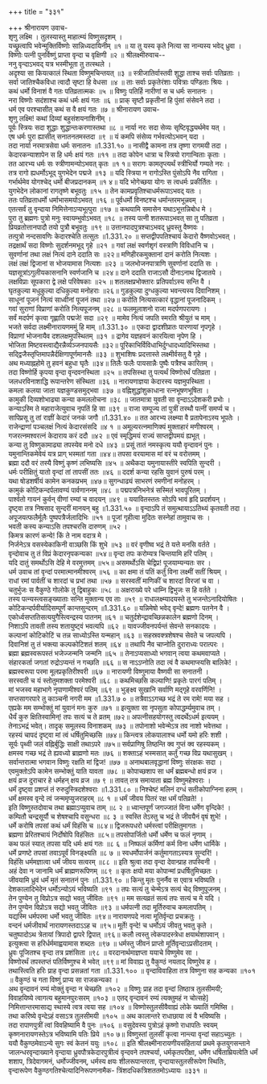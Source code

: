 +++
title = "३३१"

+++
श्रीनारायण उवाच-  
शृणु लक्ष्मि । तुलस्यास्तु माहात्म्यं विष्णुसदृशम् ।  
यच्छ्रुत्वापि भवेन्मुक्तिर्विष्णोः सान्निध्यदायिनीम् ॥१ ॥
या तु यस्य कृते नित्या सा नान्यस्य भवेद् ध्रुवा ।  
विष्णोः पत्नी पुनर्विष्णुं प्राप्ता वृन्दा च वृक्षिणी ॥२ ॥
श्रीलक्ष्मीरुवाच--  
ननु वृन्दाऽभवद् यत्र भस्मीभूता तु तत्स्थले ।  
अदृश्या सा कियत्कालं स्थिता विष्णुमचिन्तयत् ॥३ ॥
स्त्रीजातिर्वास्तवी शुद्धा ताश्च सर्वाः पतिव्रताः ।  
सर्वा जातिश्चैकविधा त्वादौ सृष्टा हि वेधसा ॥४ ॥
ताः सर्वाः प्रकृतेरंशाः पवित्राः पण्डिताः श्रियः ।  
कथं धर्मो विनाशं वै गतः पतिव्रतात्मकः ॥५ ॥
विष्णुः पतिर्हि नारीणां स च धर्मः सनातनः ।  
नरा विष्णोः सदंशाश्च कथं धर्मः क्षयं गतः ॥६ ॥
प्राक् सृष्टौ प्रकृतीनां हि पुंसां संसेवने तदा ।  
धर्म एव परश्चासीत् कथं स वै क्षयं गतः ॥७ ॥
श्रीनारायण उवाच-  
शृणु लक्ष्मि! कथां दिव्यां बहुसंशयनाशिनीम् ।  
पूर्वः स्त्रियः सदा शुद्धाः शुद्धान्तःकरणास्तथा ॥८ ॥
नार्या नरः सदा सेव्यः सृष्टिवृद्ध्यर्थमेव यत् ।  
एष धर्मः पुरा ह्यासीत् सनातनतमस्तदा ॥९ ॥
यं कमपि संसेव्य गर्भवत्योऽभवन् यदा ।  
तदा नार्या नरमात्रसेवा धर्मः सनातनः ॥1.331.१० ॥
नासीद्वै कामना तत्र तृष्णा रागमयी तदा ।  
केदारकन्याशापेन स हि धर्मः क्षयं गतः ॥११ ॥
तदा कोपेन धात्रा च स्त्रियो रागान्विताः कृताः ।  
तत आरभ्य धर्मः सः स्त्रीणामन्योऽभवत् कृतः ॥१ १॥
सरागः कामतृप्त्यर्थं स्त्रीभिर्यो गम्यते नरः ।  
तत्र रागो ह्यधर्मोऽभूद् युगभेदेन पद्मजे ॥१३ ॥
यदि स्त्रिया न रागोऽस्ति पुंसोऽपि नैव रागिता ।  
गर्भार्थमेव योगश्चेद् धर्मो बीजप्रदानकम् ॥१ ४॥
यदि भोगेच्छया योगः स त्वधर्मः प्रकीर्तितः ।  
युगभेदेन लोकानां रागतृष्णे बभूवतुः ॥१५ ॥
तेन कामप्रवृतिश्चाधर्मरूपाऽभवद् यतः ।  
ततः पतिव्रताधर्मो धर्माभासमयोऽभवत् ॥१६ ॥
पूर्वधर्मो विनष्टश्च धर्मान्तरमभून्नवम् ।  
एतत्सर्वं तु वृन्दाया निमित्तेनाऽप्यभूत्पुरा ॥१७ ॥
कथयामि समासेन यथाऽभूत्तन्निबोध मे ।  
पुरा तु ब्रह्मणः पुत्रो मनुः स्वायम्भुवोऽभवत् ॥१८ ॥
तस्य पत्नी शतरूपाऽभवत् सा तु पतिव्रता ।  
प्रियव्रतोत्तानपादौ तयो पुत्रौ बभूवतुः ॥१९ ॥
उत्तानपादपुत्रश्चाऽभवद् ध्रुवस्तु वैष्णवः ।  
तत्पुत्रो नन्दसावणिः केदारश्चेति तत्सुतः ॥1.331.२० ॥
सप्तद्वीपपतिश्चायं केदारो वैष्णवोऽभवत् ।  
तद्रक्षार्थं सदा विष्णोः सुदर्शनमभूद् गृहे ॥२१ ॥
गवां लक्षं स्वर्णशृगं वस्त्राणि विविधानि च ।  
सुवर्णानां तथा लक्षं नित्यं दाने ददाति सः ॥२२॥
मणिहीरकमुक्तानां दानं करोति नित्यशः ।  
लक्षं लक्षं द्विजानां स भोजयामास नित्यशः ॥२३ ॥
जलभोजनपात्राणि सुवर्णानां ददाति सः ।  
यज्ञसूत्रांऽगुलीयकासनानि स्वर्णजानि च ॥२४॥
दाने ददाति राजाऽसौ दीनाऽनाथ द्विजातये ।  
लक्षविप्राः सूपकारा द्वे लक्षे परिवेषकाः ॥२५ ॥
शतलक्षप्रभोक्तारः प्रतिपर्वाऽस्य सन्ति वै ।  
घृतकुल्या मधुकुल्या दधिकुल्या मनोहराः ॥२६॥
गुडकुल्या दुग्धकुल्या भवन्त्यस्य दिवानिशम् ।  
साधूनां पूजनं नित्यं साध्वीनां पूजनं तथा ॥२७॥
करोति नित्यसत्कारं वृद्धानां पूजनादिकम् ।  
गवां सुराणां विप्राणां करोति नित्यपूजनम् ॥२८ ॥
फलमूलाशनो राजा मदर्पणपरायणः ।  
सर्वं मदर्पणं कृत्वा गृह्णाति पद्मजे! सदा ॥२९ ॥
मामेव नित्यं जपति स्मरति श्रीयुतं च माम् ।  
भजते सर्वदा लक्ष्मीनारायणममुं हि माम् ॥1.331.३० ॥
एकदा द्वादशीप्रातः पारणायां नृपगृहे ।  
विप्राणां भोजनायैव दशलक्षमुपस्थितम् ॥३१ ॥
द्रागेव यज्ञहवनं कारयित्वा नृपेण हि ।  
भोजिता मिष्टवस्त्वाद्यैरन्नैर्व्यञ्जनपायसैः ॥३२॥
पूरिकाभिर्विविधाभिर्दुग्धादध्यादिभिस्तथा ।  
सद्द्विजैस्तृप्तिमापन्नैर्दक्षिणापूर्णमानसैः ॥३३ ॥
शुभाशिषः प्रदत्तास्ते लक्ष्मीर्वसतु वै गृहे ।  
अथ मध्याह्नहोमे तु हवनं बहुधा घृतैः ॥३४॥
तिलैः फलैः पायसान्नैः पुष्पैः पत्रैश्च कारितम् ।  
तदा विष्णोर्हि कृपया वृन्दा वृन्दवनस्थिता ॥२५ ॥
तपसिस्था तु पत्यर्थं विष्णोरर्थं पतिव्रता ।  
जलधरविनाशाद्धि रूपान्तरेण संस्थिता ॥३६ ॥
नारायणाज्ञया केदारस्य यज्ञमुपस्थिता ।  
कमला कलया जाता यज्ञकुण्डसमुद्भवा ॥३७ ॥
वह्निशुद्धांशुकाधाना रत्नभूषणभूषिता ।  
कामुकी दिव्यशोभाढ्या कन्या कमललोचना ॥३८ ॥
जातमात्रा युवती सा वृन्दाऽऽदेशकरी प्रभोः ।  
कन्याऽस्मि ते महाराजेत्युवाच नृपतिं हि सा ॥३९ ॥
राजा सम्पूज्य तां पुत्रीं तस्थौ पत्नीं समर्प्य च ।  
सापिप्रसू तु तां राज्ञीं केदारं जनकं जगौ ॥1.331.४० ॥
तत आरभ्य लक्ष्म्या वै प्रतापेनाऽस्य भूपतेः ।  
राजेन्द्राणां पञ्चलक्षं नित्यं केदारसंसदि ॥४ १ ॥
अमूल्यरत्नमाणिक्यं मुक्ताहारं मणीश्वरम् ।  
गजरत्नमश्वरत्नं केदाराय करं ददौ ॥४२ ॥
एवं स्मृद्धिमयं राज्यं साप्तद्वीपमयं ह्यभूत् ।  
कन्या तु विष्णुकामाढ्या तपस्येव मनो दधे ॥४३ ॥
प्रसूं तातं नमस्कृत्य ययौ वृन्दावनं पुनः ।  
यमुनान्तिकमेवेयं यत्र प्राग् भस्मतां गता ॥४४॥
तपसा वरयामास मां वरं च वरोत्तमम् ।  
ब्रह्मा ददौ वरं तस्यै विष्णुं कृष्णं लभिष्यसि ॥४५ ॥
अथैकदा यमुनायास्तीरे स्वपिति सुन्दरी ।  
धर्मः परीक्षितुं यातो वृन्दां तां तापसीं ततः ॥४६ ॥
ददर्श कन्या रहसि युवानं पुरुषं परम् ।  
यथा षोडशर्षीयं कामेन कनकप्रभम् ॥४७॥
सुगन्धाढ्यं साभरणं रमणीनां मनोहरम् ।  
कामुकं कोटिकन्दर्पलावण्यं पार्वणाननम् ॥४८ ॥
पद्मपत्रनिभनेत्रं सस्मितं भावपूरितम् ।  
पार्श्वतो गायनं कुर्वन् वीणां रम्यां च वादयन् ॥४९ ॥
ययावितस्ततः सोऽपि भावं हृदि प्रदर्शयन् ।  
दृष्ट्वा तत्र निषसाद सुन्दरीं मानयन् बहु ॥1.331.५० ॥
वृन्दाऽपि तं समुत्थायाऽऽतिथ्यं कृतवती तदा ।  
अपूजयत्फलैर्मूलैः पुष्पपत्रैर्जलादिभिः ॥५१ ॥
पूजां गृहीत्वा मुदितः सस्नेहां तामुवाच सः ।  
भवती कस्य कन्याऽसि तपश्चरसि दारुणम् ॥५२ ।  
किमत्र कारणं कन्ये! किं ते नाम वदात्र मे ।  
निर्जनेऽत्र वसस्येकाकिनी वाञ्छसि किं शुभे ॥५३ ॥
वरं वृणीष्व भद्रं ते यत्ते मनसि वर्तते ।  
वृन्दोवाच तु तं विप्रं केदारनृपकन्यका ॥५४॥
वृन्दा तपः करोम्यत्र चिन्तयामि हरिं पतिम् ।  
यदि दातुं समर्थोऽसि देहि मे वरमुत्तमम् ॥५५॥
असमर्थोऽसि चेद्विप्र! पूजयाम्यन्यतः सर ।  
धर्म उवाच तां वृन्दां परमात्मानमीश्वरम् ॥५६ ॥
का क्षमा तं पतिं कर्तुं विना लक्ष्मीं सतीं श्रियम् ।  
राधां रमां पार्वतीं च शारदां च प्रभां तथा ॥५७ ॥
सरस्वतीं माणिकीं च शारदां विरजां च वा ।  
चतुर्भुजः स वैकुण्ठे गोलोके तु द्विबाहुकः ॥५८ ॥
अक्षराख्ये परे धाम्नि द्विभुजः स हि वर्तते ।  
तस्य पत्न्यस्त्वसङ्ख्याताः सन्ति मुक्तान्य एव ताः ॥५९ ॥
राधालक्ष्म्यादयस्ते तु भजन्तेऽनादियोषितः ।  
कोटिकन्दर्पवीर्यादिसम्पूर्णं कान्तसुन्दरम् ॥1.331.६० ॥
यन्निमेषो भवेद् वृन्दे! ब्रह्मणः पतनेन वै ।  
एकोर्ध्वसप्ततिसत्ययुगैस्त्विन्द्रस्य पातनम् ॥६१ ॥
चतुर्दशेन्द्रावच्छिन्नकालेन ब्रह्मणो दिनम् ।  
निशाऽपि तावती तस्य शतायुष्ट्वं भवत्यपि ॥६२ ॥
यावज्जीवनपर्यन्तं सेवन्ते सनकादयः ।  
कल्पानां कोटिकोटिं च तन्न साध्योऽस्ति यन्महान् ॥६३ ॥
सहस्रवक्त्रशेषश्च सेवते च जपत्यपि ।  
दिवानिशं तु तं भक्त्या कल्पकोटिशतं शतम् ॥६४ ॥
तथापि नैव चाप्नोति दुराराध्यः परात्परः ।  
ब्रह्मा ब्रह्मस्वरूपस्तं भजेज्जन्मनि जन्मनि ॥६५ ॥
तेनाऽप्यसाध्यो भगवान् त्वया कथमवाप्यते ।  
संहारकर्ता जगतां रुद्रोऽप्यन्तं न गच्छति ॥६६ ॥
स नाऽऽप्नोति तदा त्वं वै कथमाप्स्यसि बालिके! ।  
ब्रह्मस्वरूपा परमा मूलप्रकृतिरीश्वरी ॥६७ ॥
नारायणी विष्णुमाया वैष्णवी सा सनातनी ।  
सरस्वती च यं स्तोतुमशक्ता परमेश्वरी ॥६८ ॥
कथमिच्छसि कल्याणि! प्रकृतेः पारगं पतिम् ।  
मां भजस्व महाभागे नृपाणामीश्वरं पतिम् ॥६९ ॥
भुङ्क्ष्व सुखानि सर्वाणि मद्गृहे वरवर्णिनि! ।  
सप्तसागरपारे तु काञ्चनी नगरी मम ॥1.331.७ ० ॥
तत्रैवाऽऽगच्छ भद्रं ते रम रामे! मया सह ।  
एह्यके मम सम्भोक्तुं मां युवानं मनः कुरु ॥७१ ॥
इत्युक्ता सा नृपसुता कोपाद्धर्म्यमुवाच तम् ।  
धैर्यं कुरु क्षितिस्वामिन्! तपः सत्यं च ते व्रतम् ॥७२॥
अपत्नीसहयोगस्तु त्वदर्थेऽधर्म इत्ययम् ।  
तेनाऽभद्रं भवेत्। तादृक् समूलस्य विनाशकम् ॥७३ ॥
तपोनाशो भवेन्मेऽत्र तव नाशो भवेत्तथा ।  
रहस्यं चापदं दृष्ट्वा मां त्वं धर्षितुमिच्छसि ॥७४॥
किन्त्वत्र लोकपालाश्च धर्मो यमो हरिः शशी ।  
सूर्यः पृथ्वी जलं वह्निर्बुद्धिः साक्षी तथाऽपरे ॥७५॥
सर्वप्राणिषु तिष्ठन्ति क्व गुप्तं क्व रहस्यकम् ।  
क्षमस्व गच्छ भद्रं ते ह्यवध्यो ब्राह्मणो मतः ॥७६ ॥
शक्ताऽहं भस्मसात् कर्तुं गच्छ विप्र यथासुखम् ।  
सर्वान्तरात्मा भगवान विष्णुः रक्षति मां द्विज! ॥७७ ॥
अनाथबालवृद्धानां विष्णुः संरक्षकः सदा ।  
एवमुक्तोऽपि कामेन सम्भोक्तुं याति यावता ॥७८ ॥
कोपाच्छशाप सा धर्मं ब्रह्मबन्धो क्षयं व्रज ।  
क्षयं व्रज दुराचार हे धर्महन् क्षय व्रज ॥७ ९ ॥
तावत् तत्र समायाता ब्रह्म विष्णुमहेश्वराः ।  
धर्मं दृष्ट्वा प्रशप्तं तं रुरुदुस्त्रिदशेश्वराः ॥1.331.८० ॥
निश्चेष्टं मलिनं दग्धं सतीकोपाग्निना हतम् ।  
धर्मं क्षमस्व वृन्दे त्वं जन्ममृप्युजराहरम् ॥८ १ ॥
धर्मं जीवय पितरं रक्ष धर्मं पतिव्रते! ।  
इति विष्णुस्तदोवाच तथा ब्रह्माऽप्युवाच ताम् ॥८ २ ॥
ध्वान्तपूर्णं जगज्जातं विना धर्मेण वृन्दिके! ।  
कम्पितौ चन्द्रसूर्यौ च शेषश्चापि वसुन्धरा ॥८ ३ ॥
स्वस्ति तेऽस्तु च भद्रं ते जीवयैनं वृषं शुभे! ।  
धर्मे करोषि तपसां कथं धर्मं विहंसि च ॥८४॥
द्विजरूपधरो धर्मस्त्वां परीक्षितुमागतः ।  
ब्रह्मणा प्रेरितश्चायं निर्दोषोपि विहंसितः ॥८५॥
तपसोपार्जितो धर्मो धर्मेण च फलं नृणाम् ।  
कथ फलं स्यात् तपसा यदि धर्मः क्षयं गतः ॥८ ६ ॥
निष्फलं कर्मिणां कर्म विना धर्मेण धार्मिके ।  
धर्मे प्रणष्टे तपसां तवाऽपूर्वं विनङ्क्ष्यति ॥८ ७ ॥
स्वधर्मोपार्जनं कर्तुमागताऽस्यत्र सुन्दरि! ।  
विहंसि धर्ममज्ञात्वा धर्मं जीवय सत्वरम् ॥८८ ॥
इति श्रुत्वा तदा वृन्दा देवान्प्राह तपस्विनी ।  
अहं देवा न जानामि धर्मं ब्राह्मणरूपिणम् ॥८९ ॥
कृतः क्षयो मया कोपान्मां प्रधर्षितुमिच्छतः ।  
जीवयामि ध्रुवं धर्मं मृतं सनातनं पुनः ॥1.331.९० ॥
किन्तु मृतः पुनर्नैव स एवात्र भविष्यति ।  
देशकालादिभेदेन धर्मोऽन्योऽयं भविष्यति ॥९१ ॥
तपः सत्यं तु चेन्मेऽत्र सत्यं चेद् विष्णुपूजनम् ।  
तेन पुण्येन तु विप्रोऽत्र सद्यो भवतु जीवितः ॥९१ ॥
मम सत्यव्रतं सत्यं तपः सत्यं च मे यदि ।  
तेन पुण्येन विप्रोऽत्र सद्यो भवतु जीवितः ॥९३ ॥
धर्मपत्नी तदा मूर्तिरुवाच कमलापतिम् ।  
यद्यस्मि धर्मपरमा धर्मो भवतु जीवितः ॥९४॥
नारायणपदे नत्वा मूतिर्वृन्दा प्रचक्रतुः ।  
वन्दनं धर्मजीवार्थं नारायणस्तदाऽऽह च ॥९५॥
मूर्ते! वृन्दे! च धर्मोऽयं जीवतु भवतु कृते ।  
चतुष्पादोऽथ त्रेतायां त्रिपादो द्वापरे द्विपात् ॥९६॥
कलौ त्वस्तु त्वेकपादस्त्रेधा क्षयार्थशापवान् ।  
इत्युक्त्वा स हरिर्धर्ममाह्वयामास शब्दतः ॥९७ ॥
धर्मस्तु जीवनं प्राप्तो मूर्तिवृन्दाऽप्रसीदताम् ।  
ध्रुवः पूजितश्च वृन्दा तत्र प्रशंसिता ॥९८ ॥
वरदानार्थमाज्ञप्ता ययाचे विष्णुमेव सा ।  
विष्णोरर्थं तपस्तप्तं पतिर्विष्णुश्च मे भवेत् ॥९९॥
मां विवाह्य तु वैकुण्ठं नयताद् विष्णुरेव ह ।  
तथास्त्विति हरिः प्राह वृन्दा प्रसन्नतां गता ॥1.331.१०० ॥
वृन्दाविवाहिता तत्र विष्णुना सह कन्यका ॥१०१ ॥
वैकुण्ठं च गता विष्णुं प्राप्य सा राजकन्यका ।  
अथ वृन्दावनं रम्यं मोक्तुं वृन्दा न चेच्छति ॥१०२ ॥
विष्णुः प्राह तदा वृन्दां तिष्ठात्र तुलसीमयी;  
विवाहयिष्ये त्वागत्य बहुमानपुरःसरम् ॥१०३ ॥
एतद् वृन्दावनं रम्यं त्यक्तुमहं न चोत्सहे\]  
निमित्तान्तरमासाद्य स्थास्ये त्वत्र त्वया सह ॥१०४ ॥
विष्णोस्तुलसीवैवाह्यं लोके ख्यातिं गमिष्सि ।  
तथा करिष्ये वृन्देऽहं वसाऽत्र तुलसीमयी ॥१०५ ॥
अथ कालान्तरे राधाछाया त्वं वै भविष्यसि ।  
तदा रापाणपुत्रीं त्वां विवहिष्यामि वै पुनः ॥१०६ ॥
वसुदेवस्य पुत्रोऽहं कृष्णो राधापतिः स्वयम्  
कृष्णनारायणस्तेऽत्र भविष्यामि पतिः प्रिये ॥१० ७॥
विष्णुस्तां तुलसीं कृत्वा नान्त्या वृन्दां सहाऽच्युतः ।  
ययौ वैकुण्ठमेवाऽन्ये सुगः स्वं केतनं ययुः ॥१०८ ॥
इति श्रीलक्ष्मीनारायणीयसंहितायां प्रथमे कृतयुगसन्ताने जालन्धरवृन्दाख्याने वृन्दाया ध्रुवपौत्रकेदारपुत्रीत्वं वृन्दवने तपश्चर्या, धर्मकृतपरीक्षा, धर्मेण धर्षिताम्रियत्वेति धर्मं शशाप, त्रिदेवागमनं, धर्मोज्जीवनम्, धर्मस्य क्षयः शीलरूपान्तरता, वृन्दायास्तुलसीरूपेण स्थितिः,  
वृन्दारूपेण वैकुण्ठगतिश्चेत्यादिनिरूपणनामैक- त्रिंशदधिकत्रिशततमोऽध्यायः ॥३३१ ॥
    
